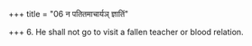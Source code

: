 +++
title = "06 न पतितमाचार्यञ् ज्ञातिं"

+++
6. He shall not go to visit a fallen teacher or blood relation.
